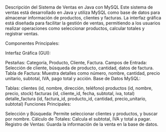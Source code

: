 Descripción del Sistema de Ventas en Java con MySQL
Este sistema de ventas está desarrollado en Java y utiliza MySQL como base de datos para almacenar información de productos, clientes y facturas. La interfaz gráfica está diseñada para facilitar la gestión de ventas, permitiendo a los usuarios realizar operaciones como seleccionar productos, calcular totales y registrar ventas.

Componentes Principales:

Interfaz Gráfica (GUI):

Pestañas: Categoría, Producto, Cliente, Factura.
Campos de Entrada: Selección de cliente, búsqueda de producto, cantidad, datos de factura.
Tabla de Factura: Muestra detalles como número, nombre, cantidad, precio unitario, subtotal, IVA, pago total y acción.
Base de Datos MySQL:

Tablas:
clientes (id, nombre, dirección, teléfono)
productos (id, nombre, precio, stock)
facturas (id, cliente_id, fecha, subtotal, iva, total)
detalle_factura (id, factura_id, producto_id, cantidad, precio_unitario, subtotal)
Funciones Principales:

Selección y Búsqueda: Permite seleccionar clientes y productos, y buscar por nombre.
Cálculo de Totales: Calcula el subtotal, IVA y total a pagar.
Registro de Ventas: Guarda la información de la venta en la base de datos.
